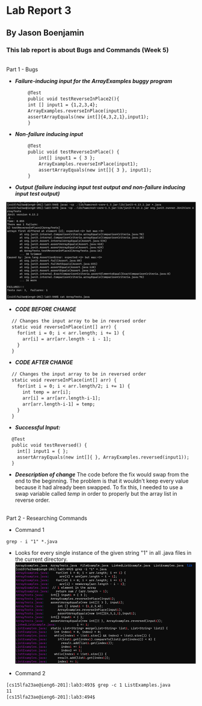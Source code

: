 # Lab Report 3
## By Jason Boenjamin
### This lab report is about Bugs and Commands (Week 5)

<br>
Part 1 - Bugs
<br>

- ***Failure-inducing input for the ArrayExamples buggy program***

```
        @Test
        public void testReverseInPlace2(){
        int [] input1 = {1,2,3,4};
        ArrayExamples.reverseInPlace(input1);
        assertArrayEquals(new int[]{4,3,2,1},input1);
        }
```

- ***Non-failure inducing input***
```
        @Test
        public void testReverseInPlace() {
            int[] input1 = { 3 };
            ArrayExamples.reverseInPlace(input1);
            assertArrayEquals(new int[]{ 3 }, input1);
        }
```

- ***Output (failure inducing input test output and non-failure inducing input test output)***

![Image](CSE15_Lab3_SC1.png)


- ***CODE BEFORE CHANGE***
```
  // Changes the input array to be in reversed order
  static void reverseInPlace(int[] arr) {
    for(int i = 0; i < arr.length; i += 1) {
      arr[i] = arr[arr.length - i - 1];
    }
  }
```

- ***CODE AFTER CHANGE***
```
  // Changes the input array to be in reversed order
  static void reverseInPlace(int[] arr) {
    for(int i = 0; i < arr.length/2; i += 1) {
      int temp = arr[i];
      arr[i] = arr[arr.length-i-1];
      arr[arr.length-i-1] = temp;
    }
  }
```
  
- ***Successful Input:***
```
  @Test
  public void testReversed() {
    int[] input1 = { };
    assertArrayEquals(new int[]{ }, ArrayExamples.reversed(input1));
  }
```
- ***Deescription of change***
The code before the fix would swap from the end to the beginning. The problem is that it wouldn't keep every value because it had already been swapped. To fix this, I needed to use a swap variable called *temp* in order to properly but the array list in reverse order.



<br>
Part 2 - Researching Commands
<br>


- Command 1
```
grep - i "1" *.java
```
  - Looks for every single instance of the given string "1" in all .java files in the current directory.
![Image](CS15L-LAB3-IMG1.png)

- Command 2
```
[cs15lfa23ae@ieng6-201]:lab3:493$ grep -c 1 ListExamples.java
11
[cs15lfa23ae@ieng6-201]:lab3:494$
```

